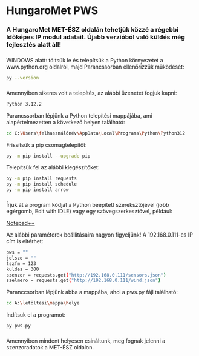 <h1 align="left">HungaroMet PWS</h1>

###

<h3 align="left">A HungaroMet MET-ÉSZ oldalán tehetjük közzé a régebbi Időképes IP modul adatait. Újabb verzióból való küldés még fejlesztés alatt áll!</h3>

###

<p align="left">WINDOWS alatt: töltsük le és telepítsük a Python környezetet a www.python.org oldalról, majd Parancssorban ellenőrizzük működését:</p>

```bash
py --version
```

###

<p align="left">Amennyiben sikeres volt a telepítés, az alábbi üzenetet fogjuk kapni: </p>

```bash
Python 3.12.2
```

<p align="left">Parancssorban lépjünk a Python telepítési mappájába, ami alapértelmezetten a következő helyen található: </p>

```bash
cd C:\Users\felhasználónév\AppData\Local\Programs\Python\Python312
```

<p align="left">Frissítsük a pip csomagtelepítőt: </p>

```bash
py -m pip install --upgrade pip
```

<p align="left">Telepítsük fel az alábbi kiegészítőket:</p>

```bash
py -m pip install requests
py -m pip install schedule
py -m pip install arrow
```

###

<p align="left">Írjuk át a program kódját a Python beépített szereksztőjével (jobb egérgomb, Edit with IDLE) vagy egy szövegszerkesztővel, például:</p>

[Notepad++](https://notepad-plus-plus.org/downloads/v8.6.4/)

<p align="left">Az alábbi paraméterek beállításaira nagyon figyeljünk! A 192.168.0.111-es IP cím is eltérhet:</p>

```bash
pws = ""
jelszo = ""
tszfm = 123
kuldes = 300   
szenzor = requests.get("http://192.168.0.111/sensors.json")
szelmero = requests.get("http://192.168.0.111/wind.json")
```

<p align="left">Paranccsorban lépjünk abba a mappába, ahol a pws.py fájl található:</p>

```bash
cd A:\letöltési\mappa\helye
```

<p align="left">Indítsuk el a programot:</p>

```bash
py pws.py
```

###

<p align="left">Amennyiben mindent helyesen csináltunk, meg fognak jelenni a szenzoradatok a MET-ÉSZ oldalon.</p>
